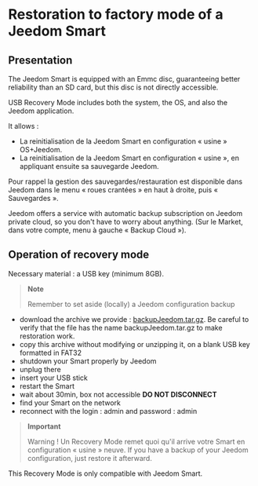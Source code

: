 # Restoration to factory mode of a Jeedom Smart

## Presentation

The Jeedom Smart is equipped with an Emmc disc, guaranteeing better reliability than an SD card, but this disc is not directly accessible.

USB Recovery Mode includes both the system, the OS, and also the Jeedom application.

It allows :

- La reinitialisation de la Jeedom Smart en configuration « usine » OS+Jeedom.
- La reinitialisation de la Jeedom Smart en configuration « usine », en appliquant ensuite sa sauvegarde Jeedom.

Pour rappel la gestion des sauvegardes/restauration est disponible dans Jeedom dans le menu « roues crantées » en haut à droite, puis « Sauvegardes ».

Jeedom offers a service with automatic backup subscription on Jeedom private cloud, so you don't have to worry about anything. (Sur le Market, dans votre compte, menu à gauche « Backup Cloud »).

## Operation of recovery mode

Necessary material : a USB key (minimum 8GB).

>**Note**
>
>Remember to set aside (locally) a Jeedom configuration backup

- download the archive we provide : [backupJeedom.tar.gz](https://images.jeedom.com/smart/backupJeedom.tar.gz). Be careful to verify that the file has the name backupJeedom.tar.gz to make restoration work.
- copy this archive without modifying or unzipping it, on a blank USB key formatted in FAT32
- shutdown your Smart properly by Jeedom
- unplug there
- insert your USB stick
- restart the Smart
- wait about 30min, box not accessible **DO NOT DISCONNECT**
- find your Smart on the network
- reconnect with the login : admin and password : admin

> **Important**
>
> Warning ! Un Recovery Mode remet quoi qu'il arrive votre Smart en configuration « usine » neuve. If you have a backup of your Jeedom configuration, just restore it afterward.

This Recovery Mode is only compatible with Jeedom Smart.
